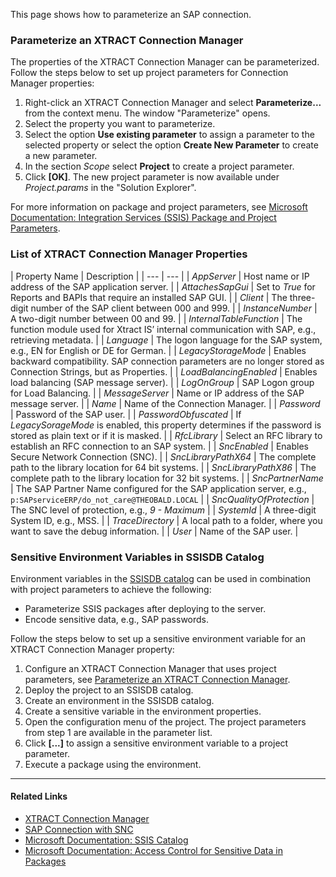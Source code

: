This page shows how to parameterize an SAP connection.

### Parameterize an XTRACT Connection Manager

The properties of the XTRACT Connection Manager can be parameterized. Follow the steps below to set up project parameters for Connection Manager properties:

1. Right-click an XTRACT Connection Manager and select **Parameterize...** from the context menu. The window "Parameterize" opens.
1. Select the property you want to parameterize.
1. Select the option **Use existing parameter** to assign a parameter to the selected property or select the option **Create New Parameter** to create a new parameter.
1. In the section *Scope* select **Project** to create a project parameter.
1. Click **[OK]**. The new project parameter is now available under *Project.params* in the "Solution Explorer".

For more information on package and project parameters, see [Microsoft Documentation: Integration Services (SSIS) Package and Project Parameters](https://learn.microsoft.com/en-us/sql/integration-services/integration-services-ssis-package-and-project-parameters?view=sql-server-ver16).

### List of XTRACT Connection Manager Properties

| Property Name | Description | | --- | --- | | *AppServer* | Host name or IP address of the SAP application server. | | *AttachesSapGui* | Set to *True* for Reports and BAPIs that require an installed SAP GUI. | | *Client* | The three-digit number of the SAP client between 000 and 999. | | *InstanceNumber* | A two-digit number between 00 and 99. | | *InternalTableFunction* | The function module used for Xtract IS’ internal communication with SAP, e.g., retrieving metadata. | | *Language* | The logon language for the SAP system, e.g., EN for English or DE for German. | | *LegacyStorageMode* | Enables backward compatibility. SAP connection parameters are no longer stored as Connection Strings, but as Properties. | | *LoadBalancingEnabled* | Enables load balancing (SAP message server). | | *LogOnGroup* | SAP Logon group for Load Balancing. | | *MessageServer* | Name or IP address of the SAP message server. | | *Name* | Name of the Connection Manager. | | *Password* | Password of the SAP user. | | *PasswordObfuscated* | If *LegacySorageMode* is enabled, this property determines if the password is stored as plain text or if it is masked. | | *RfcLibrary* | Select an RFC library to establish an RFC connection to an SAP system. | | *SncEnabled* | Enables Secure Network Connection (SNC). | | *SncLibraryPathX64* | The complete path to the library location for 64 bit systems. | | *SncLibraryPathX86* | The complete path to the library location for 32 bit systems. | | *SncPartnerName* | The SAP Partner Name configured for the SAP application server, e.g., `p:SAPserviceERP/do_not_care@THEOBALD.LOCAL` | | *SncQualityOfProtection* | The SNC level of protection, e.g., *9 - Maximum* | | *SystemId* | A three-digit System ID, e.g., MSS. | | *TraceDirectory* | A local path to a folder, where you want to save the debug information. | | *User* | Name of the SAP user. |

### Sensitive Environment Variables in SSISDB Catalog

Environment variables in the [SSISDB catalog](https://learn.microsoft.com/en-us/sql/integration-services/catalog/ssis-catalog?view=sql-server-ver16) can be used in combination with project parameters to achieve the following:

- Parameterize SSIS packages after deploying to the server.
- Encode sensitive data, e.g., SAP passwords.

Follow the steps below to set up a sensitive environment variable for an XTRACT Connection Manager property:

1. Configure an XTRACT Connection Manager that uses project parameters, see [Parameterize an XTRACT Connection Manager](#parameterize-an-xtract-connection-manager).
1. Deploy the project to an SSISDB catalog.
1. Create an environment in the SSISDB catalog.
1. Create a sensitive variable in the environment properties.
1. Open the configuration menu of the project. The project parameters from step 1 are available in the parameter list.
1. Click **[...]** to assign a sensitive environment variable to a project parameter.
1. Execute a package using the environment.

______________________________________________________________________

#### Related Links

- [XTRACT Connection Manager](../#connect-to-sap)
- [SAP Connection with SNC](../snc-authentication/)
- [Microsoft Documentation: SSIS Catalog](https://learn.microsoft.com/en-us/sql/integration-services/catalog/ssis-catalog?view=sql-server-ver16)
- [Microsoft Documentation: Access Control for Sensitive Data in Packages](https://learn.microsoft.com/en-us/sql/integration-services/security/access-control-for-sensitive-data-in-packages#protection-level-setting-and-the-ssisdb-catalog)
